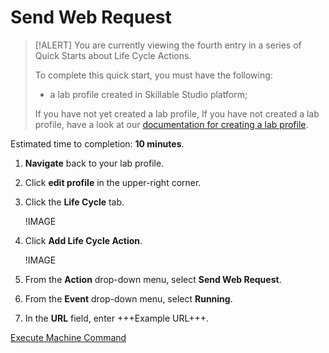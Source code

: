 # Send Web Request

> [!ALERT] You are currently viewing the fourth entry in a series of Quick Starts about Life Cycle Actions.
>
> To complete this quick start, you must have the following:
> * a lab profile created in Skillable Studio platform;
> 
> If you have not yet created a lab profile, If you have not created a lab profile, have a look at our [documentation for creating a lab profile](URL).

Estimated time to completion: **10 minutes**.

1. **Navigate** back to your lab profile.

1. Click **edit profile** in the upper-right corner.

1. Click the **Life Cycle** tab.

    !IMAGE[](\docs\lod\images\life-cycle-tab.png)

1. Click **Add Life Cycle Action**.

    !IMAGE[](\docs\lod\images\add-life-cycle-action.png)

1. From the **Action** drop-down menu, select **Send Web Request**.

1. From the **Event** drop-down menu, select **Running**. 

1. In the **URL** field, enter +++Example URL+++.

[Execute Machine Command](/lod/quick-starts/life-cycle-actions/machine-command.md)
